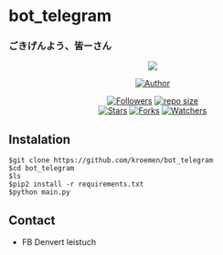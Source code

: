 # bot_telegram
### ごきげんよう、皆ーさん
<p align="center">
<img src="https://github.com/ani-github/animegifs/blob/gh-pages/chu2/wheeeee.gif" widht="38px">
</p>
<p align="center"> 
<a href="https://github.com/kroemen"><img title="Author" src="https://img.shields.io/badge/Author-Kroemen-blue?style=for-the-badge&logo=github"></a>
</p>
<p align="center">
    <a href="https://github.com/kroemen/followers"><img title="Followers" src=https://img.shields.io/github/followers/NazwaS?style=flat-square"></a>
    <a href="#"><img title="repo size" src="https://img.shields.io/github/repo-size/kroemen/bot_telegram?style=flat-square"></a>
    </br>
    <a href="https://github.com/kroemen/bot_telegram/stargazers"><img title="Stars" src="https://img.shields.io/github/stars/kroemen/bot_telegram?style=flat-square"></a>
    <a href="https://github.com/kroemen/bot_telegram/network/members"><img title="Forks" src="https://img.shields.io/github/forks/kroemen/bot_telegram?style=flat-square"></a>
    <a href="https://github.com/kroemen/bot_telegram/watchers"><img title="Watchers" src="https://img.shields.io/github/watchers/kroemen/bot_telegram?style=flat-square"></a>
</p>

## Instalation
```
$git clone https://github.com/kroemen/bot_telegram
$cd bot_telegram
$ls
$pip2 install -r requirements.txt
$python main.py
```
## Contact
* FB Denvert leistuch
